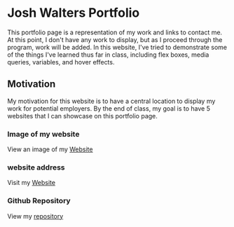 # Josh Walters Portfolio
This portfolio page is a representation of my work and links to contact me.  At this point, I don't have any work to display, but as I proceed through the program, work will be added. In this website, I've tried to demonstrate some of the things I've learned thus far in class, including flex boxes, media queries,  variables, and hover effects.

## Motivation
My motivation for this website is to have a central location to display my work for potential employers. By the end of class, my goal is to have 5 websites that I can showcase on this portfolio page.

### Image of my website
View an image of my [Website](Assets/images/website-screenshot.png)

### website address
Visit my [Website](https://joshwalters34.github.io/Portfolio/)

### Github Repository
View my [repository](https://github.com/joshwalters34/Portfolio)

